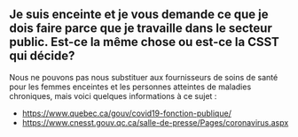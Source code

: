 ## Je suis enceinte et je vous demande ce que je dois faire parce que je travaille dans le secteur public. Est-ce la même chose ou est-ce la CSST qui décide?

Nous ne pouvons pas nous substituer aux fournisseurs de soins de santé pour les femmes enceintes et les personnes atteintes de maladies chroniques, mais voici quelques informations à ce sujet :

- https://www.quebec.ca/gouv/covid19-fonction-publique/
- https://www.cnesst.gouv.qc.ca/salle-de-presse/Pages/coronavirus.aspx
